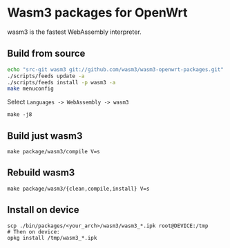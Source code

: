# Wasm3 packages for OpenWrt

wasm3 is the fastest WebAssembly interpreter.

## Build from source

```bash
echo "src-git wasm3 git://github.com/wasm3/wasm3-openwrt-packages.git" >> ./feeds.conf
./scripts/feeds update -a
./scripts/feeds install -p wasm3 -a
make menuconfig
```
Select ```Languages -> WebAssembly -> wasm3```
```
make -j8
```

## Build just wasm3
```
make package/wasm3/compile V=s
```

## Rebuild wasm3
```
make package/wasm3/{clean,compile,install} V=s
```

## Install on device

```
scp ./bin/packages/<your_arch>/wasm3/wasm3_*.ipk root@DEVICE:/tmp
# Then on device:
opkg install /tmp/wasm3_*.ipk
```
